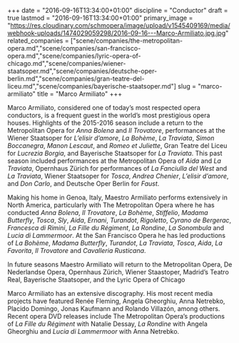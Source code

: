 +++
date = "2016-09-16T13:34:00+01:00"
discipline = "Conductor"
draft = true
lastmod = "2016-09-16T13:34:00+01:00"
primary_image = "https://res.cloudinary.com/schmopera/image/upload/v1545409169/media/webhook-uploads/1474029059298/2016-09-16---Marco-Armiliato.jpg.jpg"
related_companies = ["scene/companies/the-metropolitan-opera.md","scene/companies/san-francisco-opera.md","scene/companies/lyric-opera-of-chicago.md","scene/companies/wiener-staatsoper.md","scene/companies/deutsche-oper-berlin.md","scene/companies/gran-teatre-del-liceu.md","scene/companies/bayerische-staatsoper.md"]
slug = "marco-armiliato"
title = "Marco Armiliato"
+++

Marco Armiliato, considered one of today’s most respected opera conductors, is a frequent guest in the world’s most prestigious opera houses. Highlights of the 2015-2016 season include a return to the Metropolitan Opera for *Anna Bolena* and *Il Trovatore*, performances at the Wiener Staatsoper for *L’elisir d’amore*, *La Bohème*, *La Traviata*, *Simon Boccanegra*, *Manon Lescaut*, and *Romeo et Juliette*, Gran Teatre del Liceu for *Lucrezia Borgia*, and Bayerische Staatsoper for *La Traviata*. This past season included performances at the Metropolitan Opera of *Aida* and *La Traviata*, Opernhaus Zürich for performances of *La Fanciulla del West* and *La Traviata*, Wiener Staatsoper for *Tosca*, *Andrea Chenier*, *L’elisir d’amore*, and *Don Carlo*, and Deutsche Oper Berlin for *Faust*.

Making his home in Genoa, Italy, Maestro Armiliato performs extensively in North America, particularly with The Metropolitan Opera where he has conducted *Anna Bolena*, *Il Trovatore*, *La Bohème*, *Stiffelio*, *Madama Butterfly*, *Tosca*, *Sly*, *Aida*, *Ernani*, *Turandot*, *Rigoletto*, *Cyrano de Bergerac*, *Francesca di Rimini*, *La Fille du Régiment*, *La Rondine*, *La Sonombula* and *Lucia di Lammermoor*. At the San Francisco Opera he has led productions of *La Bohème*, *Madama Butterfly*, *Turandot*, *La Traviata*, *Tosca*, *Aida*, *La Favorita*, *Il Trovatore* and *Cavalleria Rusticana*.

In future seasons Maestro Armiliato will return to the Metropolitan Opera, De Nederlandse Opera, Opernhaus Zürich, Wiener Staastoper, Madrid’s Teatro Real, Bayerische Staatsoper, and the Lyric Opera of Chicago

Marco Armiliato has an extensive discography. His most recent media projects have featured Renée Fleming, Angela Gheorghiu, Anna Netrebko, Placido Domingo, Jonas Kaufmann and Rolando Villazón, among others.  Recent opera DVD releases include The Metropolitan Opera’s productions of *La Fille du Régiment* with Natalie Dessay, *La Rondine* with Angela Gheorghiu and *Lucia di Lammermoor* with Anna Netrebko.
